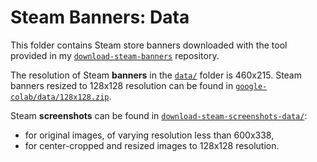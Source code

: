 # Steam Banners: Data

This folder contains Steam store banners downloaded with the tool provided in my [`download-steam-banners`](https://github.com/woctezuma/download-steam-banners) repository.

The resolution of Steam **banners** in the [`data/`](data/) folder is 460x215.
Steam banners resized to 128x128 resolution can be found in [`google-colab/data/128x128.zip`](https://github.com/woctezuma/google-colab/tree/master/data).

Steam **screenshots** can be found in [`download-steam-screenshots-data/`](https://github.com/woctezuma/download-steam-screenshots-data):
-   for original images, of varying resolution less than 600x338,
-   for center-cropped and resized images to 128x128 resolution.
